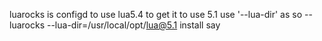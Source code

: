 luarocks is configd to use lua5.4 to get it to use 5.1 use '--lua-dir' as so -- luarocks --lua-dir=/usr/local/opt/lua@5.1 install say
